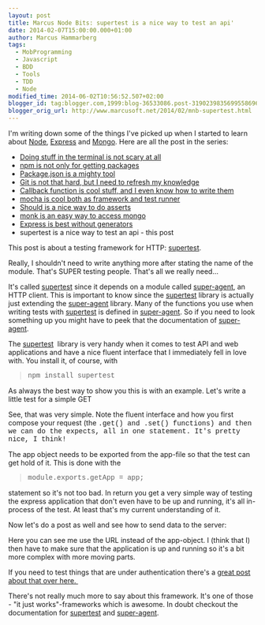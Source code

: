 ```yaml
---
layout: post
title: Marcus Node Bits: supertest is a nice way to test an api'
date: 2014-02-07T15:00:00.000+01:00
author: Marcus Hammarberg
tags:
  - MobProgramming
  - Javascript
  - BDD
  - Tools
  - TDD
  - Node
modified_time: 2014-06-02T10:56:52.507+02:00
blogger_id: tag:blogger.com,1999:blog-36533086.post-3190239835699558696
blogger_orig_url: http://www.marcusoft.net/2014/02/mnb-supertest.html
---
```



<div dir="ltr" style="text-align: left;" trbidi="on">

I'm writing down some of the things I've picked up when I started to
learn
about <a href="http://nodejs.org/" target="_blank">Node</a>, <a href="http://expressjs.com/" target="_blank">Express</a> and <a href="http://www.mongodb.org/" target="_blank">Mongo</a>.
Here are all the post in the series:

- <a href="http://www.marcusoft.net/2014/02/mnb-terminal.html"
    target="_blank">Doing stuff in the terminal is not scary at all</a>
- <a href="http://www.marcusoft.net/2014/02/mnb-npm.html"
    target="_blank">npm is not only for getting packages</a>
- <a href="http://www.marcusoft.net/2014/02/mnb-packagejson.html"
    target="_blank">Package.json is a mighty tool</a>
- <a href="http://www.marcusoft.net/2014/02/mnb-git.html"
    target="_blank">Git is not that hard, but I need to refresh my
    knowledge</a>
- <a href="http://www.marcusoft.net/2014/02/mnb-callbacks.html"
    target="_blank">Callback function is cool stuff, and I even know how to
    write them</a>
- <span
    style="color: #0000ee; text-decoration: underline;"><a href="http://www.marcusoft.net/2014/02/mnb-mocha.html"
    target="_blank">mocha is cool both as framework and test runner</a>
- <a href="http://www.marcusoft.net/2014/02/mnb-should.html"
    target="_blank">Should is a nice way to do asserts</a>
- <a href="http://www.marcusoft.net/2014/02/mnb-monk.html"
    target="_blank">monk is an easy way to access mongo</a>
- <a href="http://www.marcusoft.net/2014/02/mnb-express.html"
    target="_blank">Express is best without generators</a>
- supertest is a nice way to test an api - this post

This post is about a testing framework for HTTP:
<a href="https://github.com/visionmedia/supertest"
target="_blank">supertest</a>.

<div>

Really, I shouldn't need to write anything more after stating the name
of the module. That's SUPER testing people. That's all we really
need...

It's called <a href="https://github.com/visionmedia/supertest"
target="_blank">supertest</a> since it depends on a module
called <a href="https://github.com/visionmedia/superagent"
target="_blank">super-agent</a>, an HTTP client. This is important to
know since the <a href="https://github.com/visionmedia/supertest"
target="_blank">supertest</a> library is actually just extending
the <a href="https://github.com/visionmedia/superagent"
target="_blank">super-agent</a> library. Many of the functions you use
when writing tests
with <a href="https://github.com/visionmedia/supertest"
target="_blank">supertest</a> is defined
in <a href="https://github.com/visionmedia/superagent"
target="_blank">super-agent</a>. So if you need to look something up
you might have to peek that the documentation
of <a href="https://github.com/visionmedia/superagent"
target="_blank">super-agent</a>.

The <a href="https://github.com/visionmedia/supertest"
target="_blank">supertest</a>  library is very handy when it comes to
test API and web applications and have a nice fluent interface that I
immediately fell in love with. You install it, of course, with

> <span style="font-family: Courier New, Courier, monospace;">npm
> install supertest

As always the best way to show you this is with an example. Let's write
a little test for a simple GET

See, that was very simple. Note the fluent interface and how you first
compose your request (the <span
style="font-family: Courier New, Courier, monospace;">.get() and
<span
style="font-family: Courier New, Courier, monospace;">.set()
functions) and then we can do the expects, all in one statement. It's
pretty nice, I think!

The app object needs to be exported from the app-file so that the test
can get hold of it. This is done with the

> <span
> style="font-family: Courier New, Courier, monospace;">module.exports.getApp
> = app;

statement so it's not too bad. In return you get a very simple way of
testing the express application that don't even have to be up and
running, it's all in-process of the test. At least that's my current
understanding of it.

Now let's do a post as well and see how to send data to the server:

</div>

Here you can see me use the URL instead of the app-object. I (think that
I) then have to make sure that the application is up and running so it's
a bit more complex with more moving parts.

If you need to test things that are under authentication there's a
<a href="http://jaketrent.com/post/authenticated-supertest-tests/"
target="_blank">great post about that over here. </a>

There's not really much more to say about this framework. It's one of
those - "it just works"-frameworks which is awesome. In doubt checkout
the documentation for <a href="https://github.com/visionmedia/supertest"
target="_blank">supertest</a> and <a href="https://github.com/visionmedia/superagent"
target="_blank">super-agent</a>.

</div>

